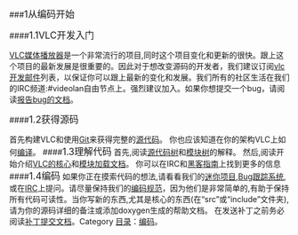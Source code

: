###<big>1从编码开始</big>

####<big>1.1VLC开发入门</big>

[VLC媒体播放器](/VLC-media-player)是一个非常流行的项目,同时这个项目变化和更新的很快。跟上这个项目的最新发展是很重要的。因此对于想改变源码的开发者，我们建议订阅[vlc开发邮件](/vlc-devel-mailing-list)列表，以保证你可以跟上最新的变化和发展。我们所有的社区生活在我们的IRC频道:#videolan自由节点上。强烈建议加入。如果你想提交一个bug，请阅读[报告bug的文档](/reporting-bugs-documentation)。

####<big>1.2获得源码</big>
   
首先构建VLC和使用[Git](/Git)来获得完整的[源代码](/Source-code)。
你也应该知道在你的架构VLC上如何[编译](/Compile-VLC)。
####<big>1.3理解代码</big>
 首先,阅读[源代码树](/Source-tree)和[模块树](/Module-tree)的解释。
 然后,阅读开始介绍[VLC的核心](/VLC-core)和[模块加载文档](/Modules-loading)。
 你可以在IRC和[黑客指南](/Hacker-guide)上找到更多的信息
####<big>1.4编码</big>
 如果你正在摸索代码的想法,请看看我们的[迷你项目](/Mini-projects),[Bug跟踪系统](/Bug-tracker),或在[IRC](/IRC)上提问。请尽量保持我们的[编码规范](/Code-conventions)，因为他们是非常简单的,有助于保持所有代码可读性。当你写新的东西,尤其是核心的东西(在“src”或“include”文件夹),请为你的源码详细的备注或添加doxygen生成的帮助文档。
在发送补丁之前务必阅读[补丁提交文档](/Sending-patch)。Category
[目录](/Category)：[编码](/Coding)。